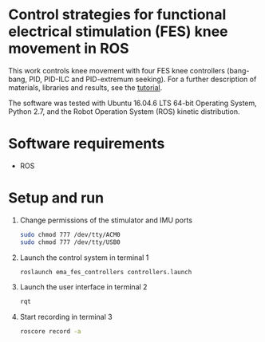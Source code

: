 # Control strategies for functional electrical stimulation (FES) knee movement in ROS

This work controls knee movement with four FES knee controllers (bang-bang, PID, PID-ILC and PID-extremum seeking). For a further description of materials, libraries and results, see the [tutorial](https://github.com/anacsousa1/ros-fes-knee-control/blob/master/Tutorial.pdf).

The software was tested with Ubuntu 16.04.6 LTS 64-bit Operating System, Python 2.7, and the Robot Operation System (ROS) kinetic distribution.

# Software requirements

- ROS

# Setup and run

1. Change permissions of the stimulator and IMU ports

    ```bash
    sudo chmod 777 /dev/tty/ACM0
    sudo chmod 777 /dev/tty/USB0
    ```

2. Launch the control system in terminal 1

    ```bash
    roslaunch ema_fes_controllers controllers.launch
    ```

3. Launch the user interface in terminal 2

    ```bash
    rqt
    ```

4. Start recording in terminal 3

    ```bash
    roscore record -a
    ```
